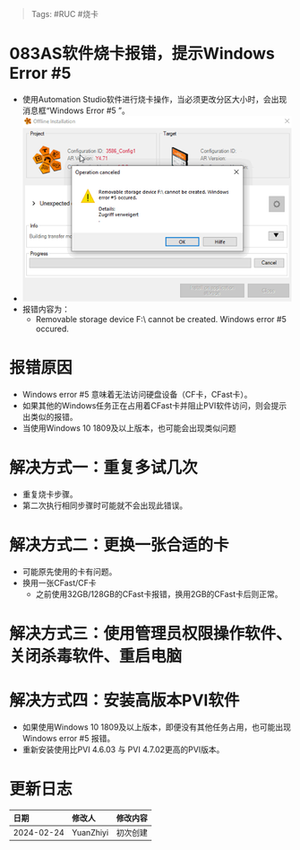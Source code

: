 > Tags: #RUC #烧卡

# 083AS软件烧卡报错，提示Windows Error #5

- 使用Automation Studio软件进行烧卡操作，当必须更改分区大小时，会出现消息框“Windows Error #5 ”。
- ![](FILES/083AS软件烧卡报错，提示Windows%20Error%205/image-20240224211312016.png)
- 报错内容为：
    - Removable storage device F:\ cannot be created. Windows error #5 occured.

# 报错原因

- Windows error #5 意味着无法访问硬盘设备（CF卡，CFast卡）。
- 如果其他的Windows任务正在占用着CFast卡并阻止PVI软件访问，则会提示出类似的报错。
- 当使用Windows 10 1809及以上版本，也可能会出现类似问题

# 解决方式一：重复多试几次

- 重复烧卡步骤。
- 第二次执行相同步骤时可能就不会出现此错误。

# 解决方式二：更换一张合适的卡

- 可能原先使用的卡有问题。
- 换用一张CFast/CF卡
    - 之前使用32GB/128GB的CFast卡报错，换用2GB的CFast卡后则正常。

# 解决方式三：使用管理员权限操作软件、关闭杀毒软件、重启电脑

# 解决方式四：安装高版本PVI软件

- 如果使用Windows 10 1809及以上版本，即便没有其他任务占用，也可能出现Windows error #5 报错。
- 重新安装使用比PVI 4.6.03 与 PVI 4.7.02更高的PVI版本。

# 更新日志

| 日期     | 修改人     | 修改内容     |
|:-----|:-----|:-----|
| 2024-02-24     | YuanZhiyi     | 初次创建     |
